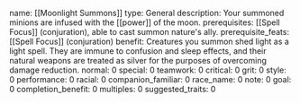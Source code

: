 name: [[Moonlight Summons]]
type: General
description: Your summoned minions are infused with the [[power]] of the moon.
prerequisites: [[Spell Focus]] (conjuration), able to cast summon nature's ally.
prerequisite_feats: [[Spell Focus]] (conjuration)
benefit: Creatures you summon shed light as a light spell. They are immune to confusion and sleep effects, and their natural weapons are treated as silver for the purposes of overcoming damage reduction.
normal: 0
special: 0
teamwork: 0
critical: 0
grit: 0
style: 0
performance: 0
racial: 0
companion_familiar: 0
race_name: 0
note: 0
goal: 0
completion_benefit: 0
multiples: 0
suggested_traits: 0
